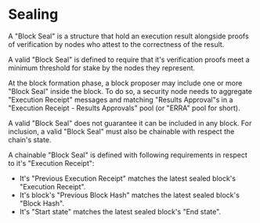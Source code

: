 # Sealing

A "Block Seal" is a structure that hold an execution result alongside proofs of verification by nodes who attest to the correctness of the result. 

A valid "Block Seal" is defined to require that it's verification proofs meet a minimum threshold for stake by the nodes they represent.

At the block formation phase, a block proposer may include one or more "Block Seal" inside the block. To do so, a security node needs to aggregate "Execution Receipt" messages and matching "Results Approval"s in a "Execution Receipt - Results Approvals" pool (or "ERRA" pool for short).

A valid "Block Seal" does not guarantee it can be included in any block. For inclusion, a valid "Block Seal" must also be chainable with respect the chain's state.

A chainable "Block Seal" is defined with following requirements in respect to it's "Execution Receipt":
  - It's "Previous Execution Receipt" matches the latest sealed block's "Execution Receipt".
  - It's block's "Previous Block Hash" matches the latest sealed block's "Block Hash".
  - It's "Start state" matches the latest sealed block's "End state".
